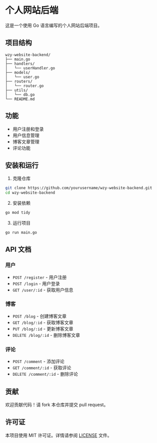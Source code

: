 # 个人网站后端

这是一个使用 Go 语言编写的个人网站后端项目。

## 项目结构

```
wzy-website-backend/
├── main.go
├── handlers/
│   └── userHandler.go
├── models/
│   └── user.go
├── routers/
│   └── router.go
├── utils/
│   └── db.go
└── README.md
```

## 功能

- 用户注册和登录
- 用户信息管理
- 博客文章管理
- 评论功能

## 安装和运行

1. 克隆仓库

```bash
git clone https://github.com/yourusername/wzy-website-backend.git
cd wzy-website-backend
```

2. 安装依赖

```bash
go mod tidy
```

3. 运行项目

```bash
go run main.go
```

## API 文档

### 用户

- `POST /register` - 用户注册
- `POST /login` - 用户登录
- `GET /user/:id` - 获取用户信息

### 博客

- `POST /blog` - 创建博客文章
- `GET /blog/:id` - 获取博客文章
- `PUT /blog/:id` - 更新博客文章
- `DELETE /blog/:id` - 删除博客文章

### 评论

- `POST /comment` - 添加评论
- `GET /comment/:id` - 获取评论
- `DELETE /comment/:id` - 删除评论

## 贡献

欢迎贡献代码！请 fork 本仓库并提交 pull request。

## 许可证

本项目使用 MIT 许可证。详情请参阅 [LICENSE](./LICENSE) 文件。